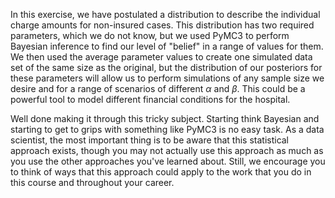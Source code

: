 In this exercise, we have postulated a distribution to describe the individual charge amounts for non-insured cases. This distribution has two required parameters, which we do not know, but we used PyMC3 to perform Bayesian inference to find our level of "belief" in a range of values for them. We then used the average parameter values to create one simulated data set of the same size as the original, but the distribution of our posteriors for these parameters will allow us to perform simulations of any sample size we desire and for a range of scenarios of different $\alpha$ and $\beta$. This could be a powerful tool to model different financial conditions for the hospital.

Well done making it through this tricky subject. Starting think Bayesian and starting to get to grips with something like PyMC3 is no easy task. As a data scientist, the most important thing is to be aware that this statistical approach exists, though you may not actually use this approach as much as you use the other approaches you've learned about. Still, we encourage you to think of ways that this approach could apply to the work that you do in this course and throughout your career.
